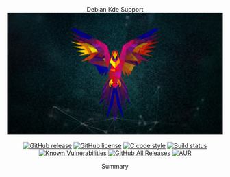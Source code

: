 <div align="center">
Debian Kde Support
</div>

<div align="center">
	<a href="https://github.com/th-ch/releases/latest">
		<img src="assets/1194296.webp">
	</a>
</div>

<div align="center">

 [![GitHub release](https://img.shields.io/github/release/th-ch/.svg?style=for-the-badge&logo=)]()
 [![GitHub license](https://img.shields.io/github/license/th-ch/.svg?style=for-the-badge)]()
 [![C code style](https://img.shields.io/badge/code_style-C.svg?style=for-the-badge)]()
 [![Build status](https://img.shields.io/github/workflow/status/th-ch/youtube-music/?style=for-the-badge&logo=)]()
 [![Known Vulnerabilities](https://img.shields.io/snyk/vulnerabilities/github/th-ch/?style=for-the-badge)]()
 [![GitHub All Releases](https://img.shields.io/github/downloads/th-ch/total?style=for-the-badge&logo=)]()
 [![AUR](https://img.shields.io/aur/version/?color=blueviolet&style=for-the-badge&logo=)]()

</div>

<div align="center">
Summary 
</div>
